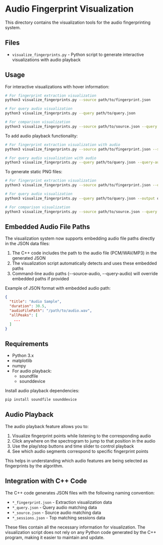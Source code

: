 # Audio Fingerprint Visualization

This directory contains the visualization tools for the audio fingerprinting system.

## Files

- `visualize_fingerprints.py` - Python script to generate interactive visualizations with audio playback

## Usage

For interactive visualizations with hover information:

```bash
# For fingerprint extraction visualization
python3 visualize_fingerprints.py --source path/to/fingerprint.json

# For query audio visualization
python3 visualize_fingerprints.py --query path/to/query.json

# For comparison visualization
python3 visualize_fingerprints.py --source path/to/source.json --query path/to/query.json --sessions path/to/sessions.json
```

To add audio playback functionality:

```bash
# For fingerprint extraction visualization with audio
python3 visualize_fingerprints.py --source path/to/fingerprint.json --source-audio path/to/audio.wav

# For query audio visualization with audio
python3 visualize_fingerprints.py --query path/to/query.json --query-audio path/to/audio.wav
```

To generate static PNG files:

```bash
# For fingerprint extraction visualization
python3 visualize_fingerprints.py --source path/to/fingerprint.json --output output.png

# For query audio visualization
python3 visualize_fingerprints.py --query path/to/query.json --output output.png

# For comparison visualization
python3 visualize_fingerprints.py --source path/to/source.json --query path/to/query.json --sessions path/to/sessions.json --output output.png
```

## Embedded Audio File Paths

The visualization system now supports embedding audio file paths directly in the JSON data files:

1. The C++ code includes the path to the audio file (PCM/WAV/MP3) in the generated JSON
2. The visualization script automatically detects and uses these embedded paths
3. Command-line audio paths (--source-audio, --query-audio) will override embedded paths if provided

Example of JSON format with embedded audio path:

```json
{
  "title": "Audio Sample",
  "duration": 30.5,
  "audioFilePath": "/path/to/audio.wav",
  "allPeaks": [
    ...
  ]
}
```

## Requirements

- Python 3.x
- matplotlib
- numpy
- For audio playback:
  - soundfile
  - sounddevice

Install audio playback dependencies:

```bash
pip install soundfile sounddevice
```

## Audio Playback

The audio playback feature allows you to:

1. Visualize fingerprint points while listening to the corresponding audio
2. Click anywhere on the spectrogram to jump to that position in the audio
3. Use the play/stop buttons and time slider to control playback
4. See which audio segments correspond to specific fingerprint points

This helps in understanding which audio features are being selected as fingerprints by the algorithm.

## Integration with C++ Code

The C++ code generates JSON files with the following naming convention:
- `*_fingerprint.json` - Extraction visualization data
- `*_query.json` - Query audio matching data
- `*_source.json` - Source audio matching data
- `*_sessions.json` - Top matching sessions data

These files contain all the necessary information for visualization. The visualization script does not rely on any Python code generated by the C++ program, making it easier to maintain and update. 